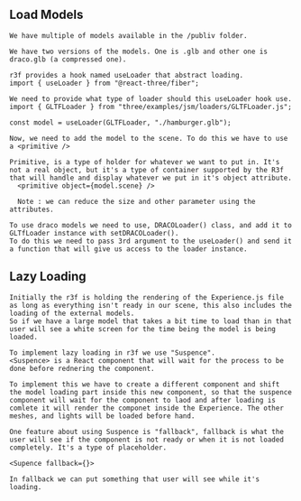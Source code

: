 ## Load Models

    We have multiple of models available in the /publiv folder.

    We have two versions of the models. One is .glb and other one is draco.glb (a compressed one).

    r3f provides a hook named useLoader that abstract loading.
    import { useLoader } from "@react-three/fiber";

    We need to provide what type of loader should this useLoader hook use.
    import { GLTFLoader } from "three/examples/jsm/loaders/GLTFLoader.js";

    const model = useLoader(GLTFLoader, "./hamburger.glb");

    Now, we need to add the model to the scene. To do this we have to use a <primitive />

    Primitive, is a type of holder for whatever we want to put in. It's not a real object, but it's a type of container supported by the R3f that will handle and display whatever we put in it's object attribute.
      <primitive object={model.scene} />

      Note : we can reduce the size and other parameter using the attributes.

    To use draco models we need to use, DRACOLoader() class, and add it to GLTfLoader instance with setDRACOLoader().
    To do this we need to pass 3rd argument to the useLoader() and send it a function that will give us access to the loader instance.

## Lazy Loading

    Initially the r3f is holding the rendering of the Experience.js file as long as everything isn't ready in our scene, this also includes the loading of the external models.
    So if we have a large model that takes a bit time to load than in that user will see a white screen for the time being the model is being loaded.

    To implement lazy loading in r3f we use "Suspence".
    <Suspence> is a React component that will wait for the process to be done before rednering the component.

    To implement this we have to create a different component and shift the model loading part inside this new component, so that the suspence component will wait for the component to laod and after loading is comlete it will render the componet inside the Experience. The other meshes, and lights will be loaded before hand.

    One feature about using Suspence is "fallback", fallback is what the user will see if the component is not ready or when it is not loaded completely. It's a type of placeholder.

    <Supence fallback={}>

    In fallback we can put something that user will see while it's loading.
